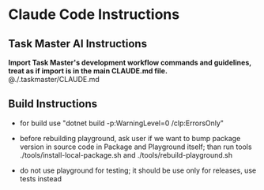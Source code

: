 # Claude Code Instructions

## Task Master AI Instructions
**Import Task Master's development workflow commands and guidelines, treat as if import is in the main CLAUDE.md file.**
@./.taskmaster/CLAUDE.md

## Build Instructions

- for build use "dotnet build -p:WarningLevel=0 /clp:ErrorsOnly"


- before rebuilding playground, ask user if we want to bump package version in source code in Package and Playground itself; than run tools ./tools/install-local-package.sh and ./tools/rebuild-playground.sh
- do not use playground for testing; it should be use only for releases, use tests instead
